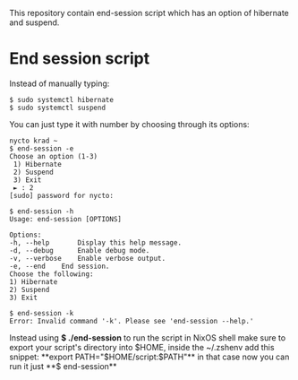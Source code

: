 This repository contain end-session script which has an option of hibernate and suspend. 

# End session script
Instead of manually typing:
```shell
$ sudo systemctl hibernate
$ sudo systemctl suspend
```
You can just type it with number by choosing through its options:
```
nycto krad ~ 
$ end-session -e
Choose an option (1-3) 
 1) Hibernate
 2) Suspend
 3) Exit
 ► : 2
[sudo] password for nycto: 

$ end-session -h
Usage: end-session [OPTIONS]

Options:
-h, --help       Display this help message.
-d, --debug      Enable debug mode.
-v, --verbose    Enable verbose output.
-e, --end    End session.
Choose the following:
1) Hibernate
2) Suspend
3) Exit

$ end-session -k
Error: Invalid command '-k'. Please see 'end-session --help.'

```
Instead using **$ ./end-session** to run the script in NixOS shell make sure to export your script's directory into $HOME, inside the ~/.zshenv add this snippet: **export PATH="$HOME/script:$PATH"** in that case now you can run it just **$ end-session**
